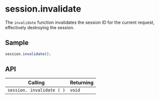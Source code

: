 # session.invalidate

The `invalidate` function invalidates the session ID for the current request, effectively destroying the session.

## Sample

```javascript
session.invalidate();
```

## API

| Calling | Returning |
|---|---|
| `session. invalidate ( )` | `void` |
